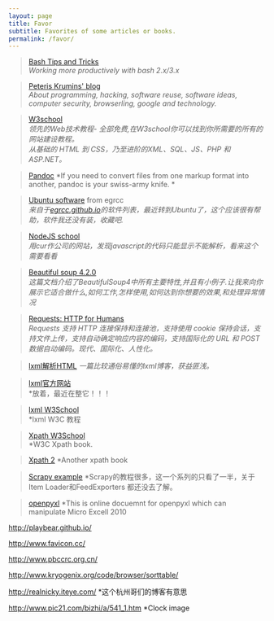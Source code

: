 ```yaml
---
layout: page
title: Favor
subtitle: Favorites of some articles or books. 
permalink: /favor/
---
```


>[Bash Tips and Tricks](http://www.caliban.org/bash/index.shtml)  
 *Working more productively with bash 2.x/3.x*

>[Peteris Krumins' blog ](http://www.catonmat.net/)  
*About programming, hacking, software reuse, software ideas, computer security, browserling, google and technology.*

>[W3school](http://www.w3school.com.cn/)  
*领先的Web技术教程- 全部免费,在W3school你可以找到你所需要的所有的网站建设教程。*  
*从基础的 HTML 到 CSS，乃至进阶的XML、SQL、JS、PHP 和 ASP.NET。*


>[Pandoc](http://pandoc.org/index.html)
*If you need to convert files from one markup format into another, pandoc is your swiss-army knife. *

>[Ubuntu software](http://egrcc.github.io/2014/05/31/linux-software/) from egrcc  
*来自于[egrcc.github.io](http://egrcc.github.io/)的软件列表，最近转到Ubuntu了，这个应该很有帮助，软件我还没有装，收藏吧.*

>[NodeJS school](http://nodeschool.io/zh-cn/)  
*用cur作公司的网站，发现javascript的代码只能显示不能解析，看来这个需要看看*

>[Beautiful soup 4.2.0](http://www.crummy.com/software/BeautifulSoup/bs4/doc/index.zh.html)  
*这篇文档介绍了BeautifulSoup4中所有主要特性,并且有小例子.让我来向你展示它适合做什么,如何工作,怎样使用,如何达到你想要的效果,和处理异常情况*

>[Requests: HTTP for Humans](http://cn.python-requests.org/zh_CN/latest/#)   
*Requests 支持 HTTP 连接保持和连接池，支持使用 cookie 保持会话，支持文件上传，支持自动确定响应内容的编码，支持国际化的 URL 和 POST 数据自动编码。现代、国际化、人性化。*

>[lxml解析HTML](http://www.cnblogs.com/descusr/archive/2012/06/20/2557075.html) 
*一篇比较通俗易懂的lxml博客，获益匪浅。*

>[lxml官方网站](http://lxml.de/index.html)  
*放着，最近在整它！！！

>[lxml W3School](http://www.w3school.com.cn/xpath/)  
*lxml W3C 教程

>[Xpath W3School](https://www.w3.org/TR/xpath/)  
*W3C Xpath book.  

>[Xpath 2](http://www.zvon.org/comp/m/xpath.html)
*Another xpath book

>[Scrapy example](http://blog.csdn.net/xiantian7/article/details/21518547)
*Scrapy的教程很多，这一个系列的只看了一半，关于Item Loader和FeedExporters 都还没去了解。

>[openpyxl](https://openpyxl.readthedocs.org/en/2.3.3/optimized.html)
*This is online docuemnt for openpyxl which can manipulate Micro Excell 2010

http://playbear.github.io/

http://www.favicon.cc/

http://www.pbccrc.org.cn/ 

http://www.kryogenix.org/code/browser/sorttable/

http://realnicky.iteye.com/
*这个杭州哥们的博客有意思

http://www.pic21.com/bizhi/a/541_1.htm
*Clock image
